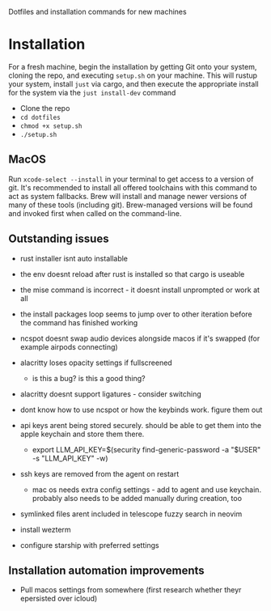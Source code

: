 Dotfiles and installation commands for new machines


# Installation

For a fresh machine, begin the installation by getting Git onto your system, cloning the repo, and
executing `setup.sh` on your machine. This will rustup your system, install `just` via cargo, and then execute the appropriate install for the system via the `just install-dev` command

- Clone the repo
- `cd dotfiles`
- `chmod +x setup.sh`
- `./setup.sh`

## MacOS

Run `xcode-select --install` in your terminal to get access to a version of git. It's recommended to install all offered toolchains with this command to act as system fallbacks. Brew will install and manage newer versions of many of these tools (including git). Brew-managed versions will be found and invoked first when called on the command-line.


## Outstanding issues

- rust installer isnt auto installable
- the env doesnt reload after rust is installed so that cargo is useable
- the mise command is incorrect - it doesnt install unprompted or work at all
- the install packages loop seems to jump over to other iteration before the command has finished working
- ncspot doesnt swap audio devices alongside macos if it's swapped (for example airpods connecting)
- alacritty loses opacity settings if fullscreened
    - is this a bug? is this a good thing?
- alacritty doesnt support ligatures - consider switching 

- dont know how to use ncspot or how the keybinds work. figure them out

- api keys arent being stored securely. should be able to get them into the apple keychain and store them there.
    - export LLM_API_KEY=$(security find-generic-password -a "$USER" -s "LLM_API_KEY" -w)

    
- ssh keys are removed from the agent on restart
    - mac os needs extra config settings - add to agent and use keychain. probably also needs to be added manually during creation, too

- symlinked files arent included in telescope fuzzy search in neovim

- install wezterm
- configure starship with preferred settings

## Installation automation improvements

- Pull macos settings from somewhere (first research whether theyr epersisted over icloud)
